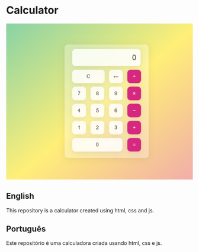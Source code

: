 # Calculator 

<p align="center">
  <img src="ASSETS/calculadora.png" alt="Calculator Example Preview">
</p>

## English
<p>This repository is a calculator created using html, css and js.</p>

## Português 
<p>Este repositório é uma calculadora criada usando html, css e js.</p>
